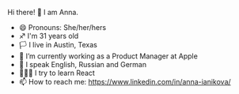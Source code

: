 Hi there! 👋 I am Anna.

- 😄 Pronouns: She/her/hers
- ♐ I'm 31 years old
- 🏳 I live in Austin, Texas
- 🔭 I’m currently working as a Product Manager at Apple
- 💬 I speak English, Russian and German
- 👩🏼‍💻 I try to learn React
- 📫 How to reach me: https://www.linkedin.com/in/anna-ianikova/

